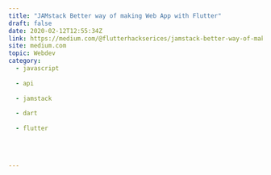 ```yaml
---
title: "JAMstack Better way of making Web App with Flutter"
draft: false
date: 2020-02-12T12:55:34Z
link: https://medium.com/@flutterhackserices/jamstack-better-way-of-making-web-app-with-flutter-d5f118220689?source=rss------jamstack-5&utm_medium=RSS&utm_source=hune
site: medium.com
topic: Webdev
category:
  - javascript
  
  - api
  
  - jamstack
  
  - dart
  
  - flutter
  
   
  

---
```

